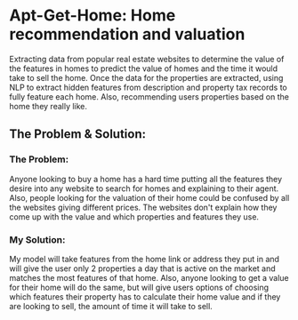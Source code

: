 # Apt-Get-Home: Home recommendation and valuation #

Extracting data from popular real estate websites to determine the value of the features in homes to predict the value of homes and the time it would take to sell the home. Once the data for the properties are extracted, using NLP to extract hidden features from description and property tax records to fully feature each home. Also, recommending users properties based on the home they really like.

## The Problem & Solution: ##

### The Problem:
Anyone looking to buy a home has a hard time putting all the features they desire into any website to search for homes and explaining to their agent. Also, people looking for the valuation of their home could be confused by all the websites giving different prices. The websites don't explain how they come up with the value and which properties and features they use. 

### My Solution:
My model will take features from the home link or address they put in and will give the user only 2 properties a day that is active on the market and matches the most features of that home. Also, anyone looking to get a value for their home will do the same, but will give users options of choosing which features their property has to calculate their home value and if they are looking to sell, the amount of time it will take to sell.

